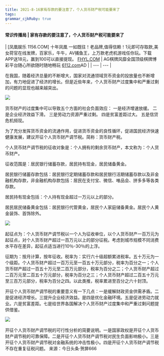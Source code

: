 ```yaml
---
title: 2021-8-16家有存款的要注意了，个人货币财产税可能要来了
tags: 
grammar_cjkRuby: true
---
```



#### 常识传播局 | 家有存款的要注意了，个人货币财产税可能要来了

| [凤凰娱乐 1156.COM] 十年凤凰 一如既往！老品牌,值得信赖！1元即可存取款,美女荷官在线发牌，百家乐，牛牛，AV捕鱼王，上万款老虎机游戏任你玩。下载APP送18元，赢到100可以直接提现。
[FHYL.COM](https://1156.yalqq8976.com/feng88.htm) | AG棋牌风靡全国顶级棋牌博彩平台随心所欲随时随地畅玩
[6112.com](https://www.075577777.com/ag02/)AD |
| --- | --- |

在我国，随着经济总量的不断增大，国家对流通领域货币资金的投放量也不断增加，有力地促进了经济的增长。但是近些年来，个人货币财产过度集中和严重过剩的问题的显现也越来越突出。

![](https://smmimg.com/i/2021/08/15/iz90uw.jpg) 

货币财产的过度集中可以导致五个方面的社会负面效应：
一是经济增速放缓。
二是企业经济效益下滑。
三是劳动力资源严重过剩。
四是贫富差距过大。
五是信贷危机频现。

为了充分发挥货币资金的流通作用，促进货币资金的良性循环，促进国民经济快速健康发展，建议开征个人货币财产调节税。简称：货币财产税。

个人货币财产调节税的征收对象是：个人拥有的剩余货币财产，本文称为：个人货币财产。

征收范围是：居民银行储蓄存款，居民持有现金，居民储备黄金。

居民银行储蓄存款包括：居民银行定期储蓄存款和居民银行活期储蓄存款以及非金融机构存款，非金融机构存款包括：居民在支付宝、微信、唯品会、拼多多等各类存款。

居民持有现金包括：个人持有现金超过一万元以上的部分。

居民居民储备黄金包括：居民银行代管黄金，居民个人家庭储备黄金。居民个人黄金装饰、首饰除外。

![](https://smmimg.com/i/2021/08/15/izhytw.jpg) 

起征点为：个人货币财产调节税以一个人为征收单位，以个人货币财产一百万元为起征点，对个人货币财产超过一百万元以上的部分征税。考虑到城市规模不同消费水平存在差异，起征点适当进行10％-30％的上浮。

征期为：按月计算，按年征收。税率为：实行六十级超额累进税率。五十万元为一个级距。个人货币财产超过一百万元至一百五十万元部分，税率为百分之一；个人货币财产超过一百五十万元至二百万元部分，税率为百分之二；个人货币财产超过二百万元至二百五十万元部分，税率为百分之三；个人货币财产超过二百五十万元至三百万元部分，税率为百分之四。以此类推，税率累进至百分之六十封顶。

开征个人货币财产调节税的重要意义有一下几点：一是缓解财政资金供需矛盾。二是促进经济增长。三提升企业经济效益。是四是优化金融环境。五是促进劳动力就业。六是贫富差距。七是给世界各国解决个人货币财产过度集中和严重过剩问题提供借鉴。

![](https://smmimg.com/i/2021/08/15/izi7z5.jpg) 

开征个人货币财产调节税的可行性分析的简要说明。一是国家政权是开征个人货币财产调节税的可靠保障。二是开征个人货币财产调节税对民生负面影响极小。三是开征个人货币财产调节税对金融系统的冲击性极小。四是开征个人货币财产调节税不存在重复征税问题。
来源：今日头条·贺屏666